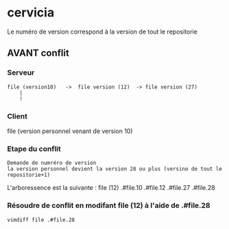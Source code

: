 # cervicia

Le numéro de version correspond à la version de tout le repositorie

## AVANT conflit

### Serveur
```
file (version10)   ->  file version (12)  -> file version (27)
    |
    !
```
### Client

file (version personnel venant de version 10)



### Etape du conflit
	Demande de numréro de version
	la version personnel devient la version 28 ou plus (versino de tout le repositorie+1)
L'arboressence est la suivante :
	file              (12)
	.#file.10
	.#file.12
	.#file.27
	.#file.28

### Résoudre de conflit en modifant file (12) à l'aide de .#file.28
	vimdiff file .#file.28
